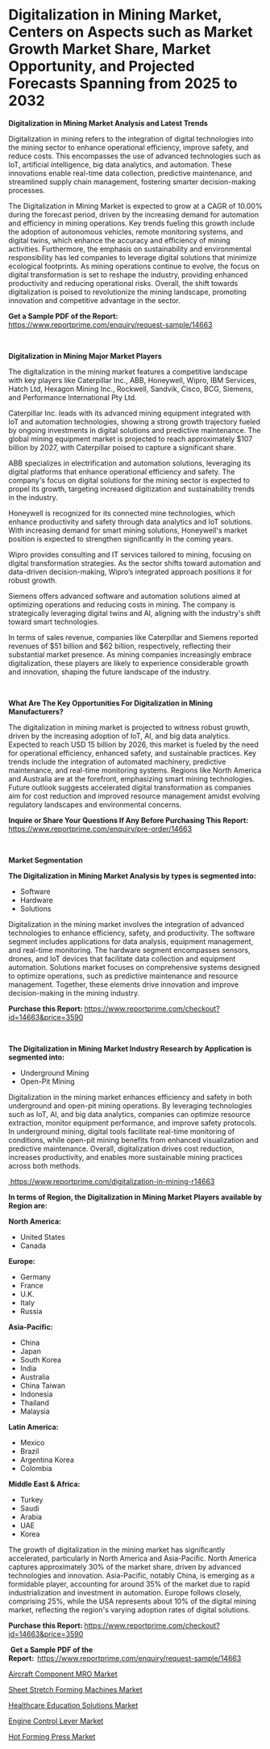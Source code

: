 <p><h1>Digitalization in Mining Market, Centers on Aspects such as Market Growth Market Share, Market Opportunity, and Projected Forecasts Spanning from 2025 to 2032</h1></p><p><strong>Digitalization in Mining Market Analysis and Latest Trends</strong></p>
<p><p>Digitalization in mining refers to the integration of digital technologies into the mining sector to enhance operational efficiency, improve safety, and reduce costs. This encompasses the use of advanced technologies such as IoT, artificial intelligence, big data analytics, and automation. These innovations enable real-time data collection, predictive maintenance, and streamlined supply chain management, fostering smarter decision-making processes.</p><p>The Digitalization in Mining Market is expected to grow at a CAGR of 10.00% during the forecast period, driven by the increasing demand for automation and efficiency in mining operations. Key trends fueling this growth include the adoption of autonomous vehicles, remote monitoring systems, and digital twins, which enhance the accuracy and efficiency of mining activities. Furthermore, the emphasis on sustainability and environmental responsibility has led companies to leverage digital solutions that minimize ecological footprints. As mining operations continue to evolve, the focus on digital transformation is set to reshape the industry, providing enhanced productivity and reducing operational risks. Overall, the shift towards digitalization is poised to revolutionize the mining landscape, promoting innovation and competitive advantage in the sector.</p></p>
<p><strong>Get a Sample PDF of the Report:&nbsp;</strong> <a href="https://www.reportprime.com/enquiry/request-sample/14663?utm_campaign=1900&utm_medium=2&utm_source=Github&utm_content=ia&utm_term=20032025&utm_id=digitalization-in-mining">https://www.reportprime.com/enquiry/request-sample/14663</a></p>
<p>&nbsp;</p>
<p><strong>Digitalization in Mining Major Market Players</strong></p>
<p><p>The digitalization in the mining market features a competitive landscape with key players like Caterpillar Inc., ABB, Honeywell, Wipro, IBM Services, Hatch Ltd, Hexagon Mining Inc., Rockwell, Sandvik, Cisco, BCG, Siemens, and Performance International Pty Ltd.</p><p>Caterpillar Inc. leads with its advanced mining equipment integrated with IoT and automation technologies, showing a strong growth trajectory fueled by ongoing investments in digital solutions and predictive maintenance. The global mining equipment market is projected to reach approximately $107 billion by 2027, with Caterpillar poised to capture a significant share.</p><p>ABB specializes in electrification and automation solutions, leveraging its digital platforms that enhance operational efficiency and safety. The company's focus on digital solutions for the mining sector is expected to propel its growth, targeting increased digitization and sustainability trends in the industry.</p><p>Honeywell is recognized for its connected mine technologies, which enhance productivity and safety through data analytics and IoT solutions. With increasing demand for smart mining solutions, Honeywell's market position is expected to strengthen significantly in the coming years.</p><p>Wipro provides consulting and IT services tailored to mining, focusing on digital transformation strategies. As the sector shifts toward automation and data-driven decision-making, Wipro’s integrated approach positions it for robust growth.</p><p>Siemens offers advanced software and automation solutions aimed at optimizing operations and reducing costs in mining. The company is strategically leveraging digital twins and AI, aligning with the industry's shift toward smart technologies.</p><p>In terms of sales revenue, companies like Caterpillar and Siemens reported revenues of $51 billion and $62 billion, respectively, reflecting their substantial market presence. As mining companies increasingly embrace digitalization, these players are likely to experience considerable growth and innovation, shaping the future landscape of the industry.</p></p>
<p>&nbsp;</p>
<p><strong>What Are The Key Opportunities For Digitalization in Mining Manufacturers?</strong></p>
<p><p>The digitalization in mining market is projected to witness robust growth, driven by the increasing adoption of IoT, AI, and big data analytics. Expected to reach USD 15 billion by 2026, this market is fueled by the need for operational efficiency, enhanced safety, and sustainable practices. Key trends include the integration of automated machinery, predictive maintenance, and real-time monitoring systems. Regions like North America and Australia are at the forefront, emphasizing smart mining technologies. Future outlook suggests accelerated digital transformation as companies aim for cost reduction and improved resource management amidst evolving regulatory landscapes and environmental concerns.</p></p>
<p><strong>Inquire or Share Your Questions If Any Before Purchasing This Report:</strong> <a href="https://www.reportprime.com/enquiry/pre-order/14663?utm_campaign=1900&utm_medium=2&utm_source=Github&utm_content=ia&utm_term=20032025&utm_id=digitalization-in-mining">https://www.reportprime.com/enquiry/pre-order/14663</a></p>
<p>&nbsp;</p>
<p><strong>Market Segmentation</strong></p>
<p><strong>The Digitalization in Mining Market Analysis by types is segmented into:</strong></p>
<p><ul><li>Software</li><li>Hardware</li><li>Solutions</li></ul></p>
<p><p>Digitalization in the mining market involves the integration of advanced technologies to enhance efficiency, safety, and productivity. The software segment includes applications for data analysis, equipment management, and real-time monitoring. The hardware segment encompasses sensors, drones, and IoT devices that facilitate data collection and equipment automation. Solutions market focuses on comprehensive systems designed to optimize operations, such as predictive maintenance and resource management. Together, these elements drive innovation and improve decision-making in the mining industry.</p></p>
<p><strong>Purchase this Report:&nbsp;</strong><a href="https://www.reportprime.com/checkout?id=14663&price=3590&utm_campaign=1900&utm_medium=2&utm_source=Github&utm_content=ia&utm_term=20032025&utm_id=digitalization-in-mining">https://www.reportprime.com/checkout?id=14663&price=3590</a></p>
<p>&nbsp;</p>
<p><strong>The Digitalization in Mining Market Industry Research by Application is segmented into:</strong></p>
<p><ul><li>Underground Mining</li><li>Open-Pit Mining</li></ul></p>
<p><p>Digitalization in the mining market enhances efficiency and safety in both underground and open-pit mining operations. By leveraging technologies such as IoT, AI, and big data analytics, companies can optimize resource extraction, monitor equipment performance, and improve safety protocols. In underground mining, digital tools facilitate real-time monitoring of conditions, while open-pit mining benefits from enhanced visualization and predictive maintenance. Overall, digitalization drives cost reduction, increases productivity, and enables more sustainable mining practices across both methods.</p></p>
<p><a href="https://www.reportprime.com/digitalization-in-mining-r14663?utm_campaign=1900&utm_medium=2&utm_source=Github&utm_content=ia&utm_term=20032025&utm_id=digitalization-in-mining">&nbsp;https://www.reportprime.com/digitalization-in-mining-r14663</a></p>
<p><strong>In terms of Region, the Digitalization in Mining Market Players available by Region are:</strong></p>
<p>
    <p> <strong> North America: </strong>
        <ul>
            <li>United States</li>
            <li>Canada</li>
        </ul>
        </p> 
    <p> <strong> Europe: </strong>
        <ul>
            <li>Germany</li>
            <li>France</li>
            <li>U.K.</li>
            <li>Italy</li>
            <li>Russia</li>
        </ul>
        </p> 
    <p> <strong> Asia-Pacific: </strong>
        <ul>
            <li>China</li>
            <li>Japan</li>
            <li>South Korea</li>
            <li>India</li>
            <li>Australia</li>
            <li>China Taiwan</li>
            <li>Indonesia</li>
            <li>Thailand</li>
            <li>Malaysia</li>
        </ul>
        </p> 
    <p> <strong> Latin America: </strong>
        <ul>
            <li>Mexico</li>
            <li>Brazil</li>
            <li>Argentina Korea</li>
            <li>Colombia</li>
        </ul>
        </p> 
    <p> <strong> Middle East & Africa: </strong>
        <ul>
            <li>Turkey</li>
            <li>Saudi</li>
            <li>Arabia</li>
            <li>UAE</li>
            <li>Korea</li>
        </ul>
    </p>
    </p>
<p><p>The growth of digitalization in the mining market has significantly accelerated, particularly in North America and Asia-Pacific. North America captures approximately 30% of the market share, driven by advanced technologies and innovation. Asia-Pacific, notably China, is emerging as a formidable player, accounting for around 35% of the market due to rapid industrialization and investment in automation. Europe follows closely, comprising 25%, while the USA represents about 10% of the digital mining market, reflecting the region's varying adoption rates of digital solutions.</p></p>
<p><strong>Purchase this Report: </strong><a href="https://www.reportprime.com/checkout?id=14663&price=3590&utm_campaign=1900&utm_medium=2&utm_source=Github&utm_content=ia&utm_term=20032025&utm_id=digitalization-in-mining">https://www.reportprime.com/checkout?id=14663&price=3590</a></p>
<p>&nbsp;<strong>Get a Sample PDF of the Report:&nbsp;&nbsp;</strong><a href="https://www.reportprime.com/enquiry/request-sample/14663?utm_campaign=1900&utm_medium=2&utm_source=Github&utm_content=ia&utm_term=20032025&utm_id=digitalization-in-mining">https://www.reportprime.com/enquiry/request-sample/14663</a></p>
<p><strong></strong></p>
<p><p><a href="https://github.com/gassmkalay/Market-Research-Report-List-1/blob/main/aircraft-component-mro-market.md?utm_campaign=1900&utm_medium=2&utm_source=Github&utm_content=ia&utm_term=20032025&utm_id=digitalization-in-mining">Aircraft Component MRO Market</a></p><p><a href="https://www.linkedin.com/pulse/forecasting-trends-sheet-stretch-forming-machines-market-tknxe?utm_campaign=1900&utm_medium=2&utm_source=Github&utm_content=ia&utm_term=20032025&utm_id=digitalization-in-mining">Sheet Stretch Forming Machines Market</a></p><p><a href="https://github.com/blauetrelawz/Market-Research-Report-List-1/blob/main/healthcare-education-solutions-market.md?utm_campaign=1900&utm_medium=2&utm_source=Github&utm_content=ia&utm_term=20032025&utm_id=digitalization-in-mining">Healthcare Education Solutions Market</a></p><p><a href="https://www.linkedin.com/pulse/global-engine-control-lever-market-analysis-key-trends-future-rgdoe?utm_campaign=1900&utm_medium=2&utm_source=Github&utm_content=ia&utm_term=20032025&utm_id=digitalization-in-mining">Engine Control Lever Market</a></p><p><a href="https://www.linkedin.com/pulse/annual-growth-hot-forming-press-market-122-cagr-revenue-wonge?utm_campaign=1900&utm_medium=2&utm_source=Github&utm_content=ia&utm_term=20032025&utm_id=digitalization-in-mining">Hot Forming Press Market</a></p></p>